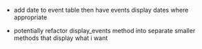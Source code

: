 
- add date to event table then have events display dates where appropriate

- potentially refactor display_events method into separate smaller methods that display what i want